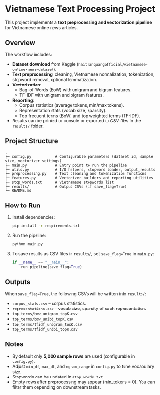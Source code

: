 # Vietnamese Text Processing Project

This project implements a **text preprocessing and vectorization pipeline** for Vietnamese online news articles.

## Overview

The workflow includes:

- **Dataset download** from Kaggle (`haitranquangofficial/vietnamese-online-news-dataset`).  
- **Text preprocessing**: cleaning, Vietnamese normalization, tokenization, stopword removal, optional lemmatization.  
- **Vectorization**:  
  - Bag-of-Words (BoW) with unigram and bigram features.  
  - TF-IDF with unigram and bigram features.  
- **Reporting**:  
  - Corpus statistics (average tokens, min/max tokens).  
  - Representation stats (vocab size, sparsity).  
  - Top frequent terms (BoW) and top weighted terms (TF-IDF).  
- Results can be printed to console or exported to CSV files in the `results/` folder.

## Project Structure

```
.
├─ config.py           # Configurable parameters (dataset id, sample size, vectorizer settings)
├─ main.py             # Entry point to run the pipeline
├─ utils.py            # I/O helpers, stopword loader, output_results
├─ preprocessing.py    # Text cleaning and tokenization functions
├─ features.py         # Vectorizer builders and reporting utilities
├─ stop_words.txt      # Vietnamese stopwords list
├─ results/            # Output CSVs (if save_flag=True)
└─ README.md
```

## How to Run

1. Install dependencies:
   ```bash
   pip install -r requirements.txt
   ```

2. Run the pipeline:
   ```bash
   python main.py
   ```

3. To save results as CSV files in `results/`, set `save_flag=True` in `main.py`:
   ```python
   if __name__ == "__main__":
       run_pipeline(save_flag=True)
   ```

## Outputs

When `save_flag=True`, the following CSVs will be written into `results/`:

- `corpus_stats.csv` – corpus statistics.  
- `representations.csv` – vocab size, sparsity of each representation.  
- `top_terms/bow_unigram_topK.csv`  
- `top_terms/bow_unibi_topK.csv`  
- `top_terms/tfidf_unigram_topK.csv`  
- `top_terms/tfidf_unibi_topK.csv`

## Notes

- By default only **5,000 sample rows** are used (configurable in `config.py`).  
- Adjust `min_df`, `max_df`, and `ngram_range` in `config.py` to tune vocabulary size.  
- Stopwords can be updated in `stop_words.txt`.  
- Empty rows after preprocessing may appear (min_tokens = 0). You can filter them depending on downstream tasks.  
